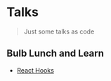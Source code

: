 # Talks
> Just some talks as code

## Bulb Lunch and Learn

- [React Hooks](./talks/lunch-and-learn/react-hooks)

